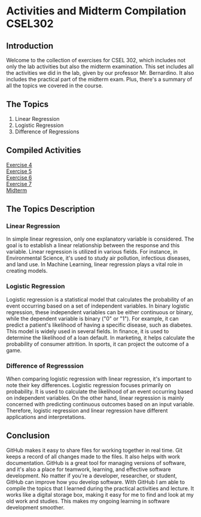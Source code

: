 # Activities and Midterm Compilation CSEL302

## Introduction
Welcome to the collection of exercises for CSEL 302, which includes not only the lab activities but also the midterm examination. This set includes all the activities we did in the lab, given by our professor Mr. Bernardino. It also includes the practical part of the midterm exam. Plus, there's a summary of all the topics we covered in the course.

## The Topics
1. Linear Regression
2. Logistic Regression
3. Difference of Regressions

## Compiled Activities
<a href="2A_ORELLANO_EXER4.ipynb">Exercise 4</a><br>
<a href="2A_ORELLANO_EXER5.ipynb">Exercise 5</a><br>
<a href="2A_ORELLANO_EXER6.ipynb">Exercise 6</a><br>
<a href="2A_ORELLANO_EXER6.ipynb">Exercise 7</a><br>
<a href="2A_ORELLANO_MIDTERM.ipynb">Midterm</a><br>

## The Topics Description
### Linear Regression
In simple linear regression, only one explanatory variable is considered. The goal is to establish a linear relationship between the response and this variable. Linear regression is utilized in various fields. For instance, in Environmental Science, it's used to study air pollution, infectious diseases, and land use. In Machine Learning, linear regression plays a vital role in creating models.

### Logistic Regression
Logistic regression is a statistical model that calculates the probability of an event occurring based on a set of independent variables. In binary logistic regression, these independent variables can be either continuous or binary, while the dependent variable is binary ("0" or "1"). For example, it can predict a patient's likelihood of having a specific disease, such as diabetes. This model is widely used in several fields. In finance, it is used to determine the likelihood of a loan default. In marketing, it helps calculate the probability of consumer attrition. In sports, it can project the outcome of a game.

### Difference of Regresssion
When comparing logistic regression with linear regression, it's important to note their key differences. Logistic regression focuses primarily on probability. It is used to calculate the likelihood of an event occurring based on independent variables. On the other hand, linear regression is mainly concerned with predicting continuous outcomes based on an input variable. Therefore, logistic regression and linear regression have different applications and interpretations.

## Conclusion
GitHub makes it easy to share files for working together in real time. Git keeps a record of all changes made to the files. It also helps with work documentation. GitHub is a great tool for managing versions of software, and it's also a place for teamwork, learning, and effective software development. No matter if you're a developer, researcher, or student, GitHub can improve how you develop software. With GitHub I am able to compile the topics that I learned during the practical activities and lecture. It works like a digital storage box, making it easy for me to find and look at my old work and studies. This makes my ongoing learning in software development smoother.





